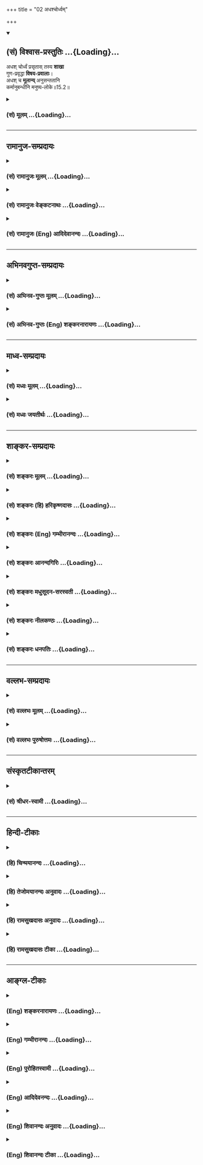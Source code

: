 +++
title = "02 अधश्चोर्ध्वम्"

+++
<div class="js_include" newlevelforh1="2" title="(सं) विश्वास-प्रस्तुतिः" unfilled url="/mahAbhAratam/vyAsaH/shlokashaH/06-bhIShma-parva/03-bhagavad-gItA-parva/saMskRtam/vishvAsa-prastutiH/15_puruShottama-yogaH/02_adhashchordhvam.md">
<details open><summary><h2>(सं) विश्वास-प्रस्तुतिः ...{Loading}...</h2></summary>

अधश् चोर्ध्वं प्रसृतास् तस्य **शाखा**  
गुण-प्रवृद्धा **विषय-प्रवालाः**।  
अधश् च **मूलान्य्** अनुसन्ततानि  
कर्मानुबन्धीनि मनुष्य-लोके॥15.2॥

</details>
</div>
<div class="js_include collapsed" newlevelforh1="3" title="(सं) मूलम्" unfilled url="/mahAbhAratam/vyAsaH/shlokashaH/06-bhIShma-parva/03-bhagavad-gItA-parva/saMskRtam/mUlam/15_puruShottama-yogaH/02_adhashchordhvam.md">
<details><summary><h3>(सं) मूलम् ...{Loading}...</h3></summary>

अधश्चोर्ध्वं प्रसृतास्तस्य शाखा  
गुणप्रवृद्धा विषयप्रवालाः।  
अधश्च मूलान्यनुसन्ततानि  
कर्मानुबन्धीनि मनुष्यलोके।।15.2।।
</details>
</div>


_________________
## रामानुज-सम्प्रदायः
<div class="js_include collapsed" newlevelforh1="3" title="(सं) रामानुजः मूलम्" unfilled url="/mahAbhAratam/vyAsaH/shlokashaH/06-bhIShma-parva/03-bhagavad-gItA-parva/saMskRtam/rAmAnujaH/mUlam/15_puruShottama-yogaH/02_adhashchordhvam.md">
<details><summary><h3>(सं) रामानुजः मूलम् ...{Loading}...</h3></summary>

।।15.2।।**अधश्च मूलान्यनुसंततानि कर्मानुबन्धीनि मनुष्यलोके।**
ब्रह्मलोकमूलस्य अस्य वृक्षस्य मनुष्याग्रस्य अधः मनुष्यलोके मूलानि
अनुसंततानि तानि च कर्मानुबन्धीनि। कर्माणि एव अनुबन्धीनि मूलानि अधो
मनुष्यलोके च भवति इत्यर्थः। मनुष्यत्वावस्थायां कृतैः हि कर्मभिः अधो
मनुष्यपश्वादयः ऊर्ध्वं च देवादयो भवन्ति।

</details>
</div>
<div class="js_include collapsed" newlevelforh1="3" title="(सं) रामानुजः वेङ्कटनाथः" unfilled url="/mahAbhAratam/vyAsaH/shlokashaH/06-bhIShma-parva/03-bhagavad-gItA-parva/saMskRtam/rAmAnujaH/venkaTanAthaH/15_puruShottama-yogaH/02_adhashchordhvam.md">
<details><summary><h3>(सं) रामानुजः वेङ्कटनाथः ...{Loading}...</h3></summary>

\[15.2\] इति श्लोके तु प्रकृत्यादिविशेषान्तं कृत्स्नं वृक्षत्वेन कल्प्यत
इति। एवं सर्वास्वपि योजनासु संसारहेयताप्रतिपादने तात्पर्यं वक्तव्यम्।
ततो वरं संसारस्यैव साक्षाद्वृक्षत्वेन कल्पनम्। अधश्चोर्ध्वं च \[  
  
ऊर्ध्वमूलत्वमधश्शाखत्वं च व्यष्टिसृष्टिप्रक्रियया
घटयतिसप्तलोकेत्यादिना। पृथिवीत्यधस्तनलोकानामुपलक्षणम्।
अव्ययत्वच्छेद्यत्ववचनं व्याहतमित्यत्राह --
असङ्गहेतुभूतादासम्यग्ज्ञानोदयादिति। तत्त्वज्ञानात्प्रागपि
विनाशदर्शनविरोधपरिहाराय प्रवाहरूपत्वोक्तिः।
अक्षरसङ्ख्यारूपच्छन्दोव्यवच्छेदायाहछन्दांसि श्रुतय इति।
पर्णवत्संसारवृक्षस्य यथावस्थिताकारं सञ्छाद्य रक्षन्तीति ज्ञापनायात्र
छन्दश्शब्दः। संसारवृक्षपर्णत्वेन रूपणाच्छन्दश्शब्दोऽत्रवेदवादरताः
\[2।42\] इत्यादिष्विव त्रिवर्गपरांशविषय इत्यभिप्रायेणाहवायव्यमिति।
असम्बन्धिनां छन्दसां कथं पर्णत्वं इत्यत्राहश्रुतिप्रतिपादितैरिति। तथापि
वृक्षावयवेषु बहुषु पर्णत्वेन रूपणे को विशेषः इत्यत्रोक्तंवर्धत इति।
तद्विवृणोतिपर्णैर्हीति। तम् इति सप्रकारपरामर्शविवक्षया आहएवम्भूतमिति। ननु
यः संसाराश्वत्थं वेद; स वेदविदित्यसङ्गतं नहि संसारोऽश्वत्थो वा वेदाः;
येन तद्वेदिनो वेदवित्त्वमुच्यते अतोऽत्रआद्यं तु (यत्) त्र्यक्षरं ब्रह्म
त्रयी यत्र (यस्मिन्) प्रतिष्ठिता। स गुह्योऽन्यस्त्रिवृद्वेदो यस्तं वेद स
वेदवित् \[मनुः11।265\] इत्यादिष्विव प्रणवविषयत्वं कार्तयुगैकवेदपरत्वं वा
युक्तम्। प्रणवस्यार्धमात्रायाः कारणपरमपुरुषदेवताकत्वश्रुतेः
ऊर्ध्वमूलत्वं सुसङ्गतम्। कार्तयुगवेदस्यापि
वेदान्तरूपत्वात्सर्वमूलत्वाच्च तथा निर्देशो घटते। एवं छन्दःपर्णत्वादिकं
चोभयोः सुगमम्। शङ्कुना पर्णानामिव प्रणवेन सर्वासां  
  
वाचां सन्तृण्णत्वश्रुतेःमहतो वेदवृक्षस्य मूलभूतो महानयम्। स्कन्धभूता
ऋगाद्यास्ते शाखाभूतास्तथापरे इति धर्मविशेषप्रतिपादकभागस्य
मूलत्वोक्तेश्च। अतस्तथाभूतवेदविशेषवेदिन इह वेदवित्त्वेन स्तुतिः न
त्ववेदभूतयत्किञ्चिद्वेदिन इति तत्राहवेदो हीति। अत्र
वेदशब्दोऽपवर्गार्थवेदभागपरः ततः किमित्यत्राह -- छेद्यवृक्षेति।  
  
अयमभिप्रायः -- असङ्गशस्त्रच्छेद्यत्वानुपपत्तेरेव
प्रणवादिपरत्वमप्ययुक्तमेवततः परं तत्परिमार्गितव्यम् \[15।4\] इत्येतदपि
तत्रासङ्गतं;शब्दब्रह्मणि निष्णातः परं ब्रह्माधिगच्छति
\[मै.उ.6।22वि.पु.6।5।64\] इतिवत्स्यादिति चेत्; न विरुद्धत्वात्। तत्र हि
तन्निष्णातस्य परब्रह्माधिगम उच्यते अत्र तु तच्छित्त्वा ततः परं
परिमार्गितव्यमिति अतोऽस्यान्यार्थासम्भवात्संसारविषयत्वे सिद्धे तद्विदो
वेदवित्त्वेन स्तुतिः; तज्ज्ञानस्य वेदान्तप्रतिपाद्यार्थज्ञानोपयोगितयैव
-- इति। ऊर्ध्वमूलम् इत्यादिकं नैमित्तिकसृष्टिप्रक्रिययोक्तम्। ,।।15.2।। अथ
नित्यसृष्टिप्रक्रिययाऽप्युच्यतेअधश्च इति। अपराश्चेति
पूर्वोक्तपुनरुक्तिपरिहारार्थम्। पुनरपीतिनित्यसृष्टिद्योतनम्।
कर्मलोकमधिकृत्य ऊर्ध्वं प्रवृत्तेर्विवक्षितत्वाद्गन्धर्वादिपरत्वम् अत एव
पूर्वोक्तेन चतुर्मुखलोकावधिकाधश्शाखत्वेन अविरोध इत्यभिप्रायेणाह --
गन्धर्वयक्षदेवादिरूपेणेति। प्रागुक्तप्रक्रियया।
गुणानामुत्तरोत्तरजन्महेतुत्वेन देवमनुष्यादिशाखानां गुणप्रवृद्धत्वम्।
गुणा इह साधारणाः सलिलस्थानीयाः प्रकाण्डस्थानीया वा। अत्र विषयशब्दस्य
सर्वसाधारणज्ञानादिविषयपरत्वव्युदासायाह -- शब्दादीति। प्रवालशब्दस्यात्र
विद्रुमार्थत्वासम्भवज्ञापनाय पल्लवशब्दः। शाखासु हि भोग्यत्वेन पल्लवाः
समुद्भवन्ति। तद्वदेव देवादिषु शाखास्थानीयेषु भोग्यतया
शब्दादेरुद्भवात्पल्लवस्थानीयत्वम्। ननु ऊर्ध्वमूलस्याधश्शाखत्वं
मूलानुगुण्येनोपपद्यतां नाम; पुनरधश्चोर्ध्वं च प्रसृतेः किं मूलं इति
शङ्काभिप्रायेणाह -- कथमित्यत्राहेति। अधश्च मूलानि इत्यवान्तरमूलोक्तिः।
प्रासादशिखरप्ररूढप्रलम्बिताया लतायाः
क्षितिसंसर्गजमूलप्रान्तरप्रसूतोर्ध्वशाखान्तरवदित्यभिप्रायेणाह --
ब्रह्मलोकमूलस्येति। मनुष्यलोकग्रहणं तत्र कर्माधिकारभूयस्त्वज्ञापनार्थम्।
समानाधिकरणसमासौचित्यात् कर्मणामेव च सर्वत्र मूलत्वोपपत्तेस्तदनुबन्धिनां
गुणानामन्येषां वा मूलत्वनिर्देशायोगमभिप्रेत्याहकर्माण्येवानुबन्धीनीति।
पुरुषमनुबध्नन्तीत्यनुबन्धीनि यद्वा सुदृढाविच्छिन्नानीत्यर्थः।
आत्मानुबन्धिनां कर्मणां मनुष्यलोकस्थमूलत्वोक्तेः किं नियमाकम् इत्यत्र
मूलत्वप्रकारमुपपादयति -- मनुष्यत्वावस्थायां कृतैरिति। यथा
न्यग्रोधादेरूर्ध्वशाखस्य शाखाग्रे बीजरूपं जटारूपं वा मूलं जायते; तथा
अधश्शाखस्यापि स्यादिति भावः।  
  

</details>
</div>
<div class="js_include collapsed" newlevelforh1="3" title="(सं) रामानुजः (Eng) आदिदेवानन्दः" unfilled url="/mahAbhAratam/vyAsaH/shlokashaH/06-bhIShma-parva/03-bhagavad-gItA-parva/saMskRtam/rAmAnujaH/english/AdidevAnandaH/15_puruShottama-yogaH/02_adhashchordhvam.md">
<details><summary><h3>(सं) रामानुजः (Eng) आदिदेवानन्दः ...{Loading}...</h3></summary>

15.2 The 'secondary roots' of this tree having the main roots in the world of Brahman and its crest in men ramify below in the world of men.
They bind them according to their Karma. The meaning is that the effects of acts causing bondag become roots in the world of men. For, the effect of actions done in the human state brings about the further condition of men, beasts etc., down below, and of divinities etc., up above.

</details>
</div>


_________________
## अभिनवगुप्त-सम्प्रदायः
<div class="js_include collapsed" newlevelforh1="3" title="(सं) अभिनव-गुप्तः मूलम्" unfilled url="/mahAbhAratam/vyAsaH/shlokashaH/06-bhIShma-parva/03-bhagavad-gItA-parva/saMskRtam/abhinava-guptaH/mUlam/15_puruShottama-yogaH/02_adhashchordhvam.md">
<details><summary><h3>(सं) अभिनव-गुप्तः मूलम् ...{Loading}...</h3></summary>

।।15.1 -- 15.2।। ऊर्ध्वमूलमिति। अधश्चेति। अनेन शास्त्रान्तरेषु यदुच्यते
अश्वत्थः सर्वं; स एवोपासनीयः इत्यादि; तस्य भगवद्ब्रह्मोपासा
तात्पर्यमित्युच्यते। मूलं प्रशान्तरूपम् +++(K प्रशान्तं रूपम्)+++। तत्
ऊर्ध्वं; सर्वतो हि निवृत्तस्य तदाप्तिः। छन्दांसि पर्णानि इति -- यथा
वृक्षस्य मानत्वफलवत्त्वसरसतादयः +++(S; फलत्व -- )+++ पर्णैः सूच्यन्ते; एवं
ब्रह्मतत्त्वस्य वेदोपलक्षितशास्त्रद्वारिका प्रतीतिरित्याख्यायते। गुणैः;
सत्त्वादिभिः प्रवृद्धाः; देवादिस्थावरान्ततया। तस्य च शुभाशुभात्मकानि
कर्माणि अधस्तनमूलानि +++(;N -- मूलानि यस्य)+++।

</details>
</div>
<div class="js_include collapsed" newlevelforh1="3" title="(सं) अभिनव-गुप्तः (Eng) शङ्करनारायणः" unfilled url="/mahAbhAratam/vyAsaH/shlokashaH/06-bhIShma-parva/03-bhagavad-gItA-parva/saMskRtam/abhinava-guptaH/english/shankaranArAyaNaH/15_puruShottama-yogaH/02_adhashchordhvam.md">
<details><summary><h3>(सं) अभिनव-गुप्तः (Eng) शङ्करनारायणः ...{Loading}...</h3></summary>

15.1-2 Urdhva-mulam etc. Adhas ca etc. In other scriptural texts it is
delcared 'All is the holy Fig-tree; that alone is to be meditated upon'.
The present verse tells us this : What is intended by that declaration
is only the religious meditation of the Brahman, the Bhagavat. Root :
the one with a highly tranil nature. That is high (above) : Becasue it
can be attained by him alone who has withdrawn himself from every other
\[lower\] thing. The \[Vedic\] hymns are the leaves \[of it\] etc. :
Just as the girth, height, the fruits and the taste etc. of a tree are
indicated by its leaves, in the same fashion the idea of the
Brahman-being is through the scriptures that are included in the 'Vedic
hymns'. This is what is narrated here. With Strands : i.e., with the
Sattva etc. Well developed : i.e., starting from gods down to the
stationary ones. Of this tree, the roots, that are below, are the good
and bad actions.

</details>
</div>


_________________
## माध्व-सम्प्रदायः
<div class="js_include collapsed" newlevelforh1="3" title="(सं) मध्वः मूलम्" unfilled url="/mahAbhAratam/vyAsaH/shlokashaH/06-bhIShma-parva/03-bhagavad-gItA-parva/saMskRtam/madhvaH/mUlam/15_puruShottama-yogaH/02_adhashchordhvam.md">
<details><summary><h3>(सं) मध्वः मूलम् ...{Loading}...</h3></summary>

।।15.2।। अव्यक्तेऽपि सूक्ष्मरूपेण सन्ति शरीरादौ च भूतानीत्यधश्चोर्ध्वं च
प्रसृताः गुणैः सत्त्वादिभिः प्रतीतिमात्रसुखत्वात्प्रवाला विषयाः। मूलानि
भगवद्रूपादीनि। भगवानपि कर्मानुबन्धेन हि फलं ददाति। तथा च
भाल्लवेयशाखायाम् -- ब्रह्म वाऽस्य पृथङ्मूलं प्रकृतिः समूलं सत्त्वा
दयोऽर्वाचीनमूलम्। भूतानि शाखा छन्दांसि पर्णानि देवा नृतिर्यञ्चश्च शाखाः।
पत्रेभ्यो हि फलं जायते। मात्राः शिफाः। मुक्तिः फलं अमुक्तिः फलम्। मोक्षो
रसोऽमोक्षो रसः। अव्यक्ते च शाखाः व्यक्ते च शाखाः। अव्यक्ते च मूलं
व्यक्ते च मूलम्। एषोऽश्वत्थो गुणालोलपत्रो न स्थीयते न स्थीयते। न ह्येष
कदाचनान्यथा जायते नान्यथा जायते इति।

</details>
</div>
<div class="js_include collapsed" newlevelforh1="3" title="(सं) मध्वः जयतीर्थः" unfilled url="/mahAbhAratam/vyAsaH/shlokashaH/06-bhIShma-parva/03-bhagavad-gItA-parva/saMskRtam/madhvaH/jayatIrthaH/15_puruShottama-yogaH/02_adhashchordhvam.md">
<details><summary><h3>(सं) मध्वः जयतीर्थः ...{Loading}...</h3></summary>

।।15.2।। अधश्चेत्येतद्धटयति -- **अव्यक्तेऽपी**ति। अनेन तस्य शाखा
भूतान्यधश्च स्वापेक्षयाऽप्रकृष्टे शरीरादौ कार्ये चोर्ध्वं च उत्तमे
कारणेऽव्यक्ते च प्रसृताः। सूक्ष्मरूपेण सन्तीति व्याख्यातं भवति। प्रसृताः
इत्यनेनोच्यन्त इति शेषः। अधः पातालादावूर्ध्वं
स्वर्गादावित्यादिव्याख्याने प्रकृतप्रक्रिये प्रसज्येते;
गुणशब्दस्यानेकार्थत्वात्। गुणप्रवृद्धाः इत्यत्र विवक्षितमर्थमाह --
**गुणैरि**ति। अर्वाचीनमूलैर्हि शाखाः प्रवृद्धा भवन्ति।
सत्त्वादयश्चार्वाचीनमूलानीति वक्ष्यन्ते। विषयाणां प्रवालत्वं घटयति --
**प्रतीतिमात्रे**ति। प्रतीतिसमयमात्रसुखहेतुत्वादित्यर्थः।
विमर्दनासहत्वसाम्यादिति भावः। विषयाः प्रवाला इति सम्बन्धः। अधश्च मूलानि
इत्यत्र रागद्वेषादिवासनामूलानीति व्याख्यानमसत्; प्रक्रमविरोधादिति
भावेनाह -- **मूलानी**ति। आदिपदेन जडाजडप्रकृत्योः सत्त्वादीनां च ग्रहणम्;
तेषामपिऊर्ध्वमूलं इत्यत्र विवक्षितत्वात्। ननु भगवतः कथं कर्मानुबन्धित्वं
इत्यत आह -- **भगवानपी**ति। अत्र कर्मानुबन्धित्वं नाम कर्मानुसारित्वम्।
तच्च कर्मसम्बन्धेन फलदातृत्वाद्भगवतोऽपि युक्तमित्यर्थः। यद्वा
कर्मैवानुबन्धश्चरमभाविकारणं कर्मानुबन्धः; तद्वत्त्वं कर्मानुबन्धित्वम्।
तदपि कर्मानुबन्धेन फलदातृत्वाद्भगवतो युज्यत इति। श्लोकद्वयार्थे
श्रुतिसम्मतिं चाह -- **तथा चे**ति। अस्य जगद्वृक्षस्य
पृथग्वृक्षानन्तर्गतम्। सहभूतं मूलं समूलं अर्वाचीनमूलं
भूम्यन्तर्गतपादाख्यं छन्दांसीत्यस्योपपादनम् -- **पत्रेभ्यो ही**ति।
देवादिशरीराणि चोपशाखाः। मात्राः भूतसूक्ष्माणि। शिफाः जटाः।
मुक्त्यमुक्तिशब्दाभ्यां मोक्षतदितरपुरुषार्थसाधने ज्ञानकर्मणी उच्येते।
फलमवान्तरम्। मोक्षामोक्षशब्दाभ्यां तु पुरुषार्थावेव। रसः श्रेष्ठं फलम्।
गुणा विषयाः। अलोलपत्राणि प्रवालपर्णानि यस्यासौ तथोक्तः। न स्थीयत
इत्यनेनाश्वत्थशब्दार्थकथनम्। तत्किं क्षणिकः न स्थीयते प्रवाहव्ययो
नास्तीत्यर्थः। तस्योपपादनम् -- **न ही**ति। द्विरुक्तिस्तात्पर्यार्था।

</details>
</div>


_________________
## शाङ्कर-सम्प्रदायः
<div class="js_include collapsed" newlevelforh1="3" title="(सं) शङ्करः मूलम्" unfilled url="/mahAbhAratam/vyAsaH/shlokashaH/06-bhIShma-parva/03-bhagavad-gItA-parva/saMskRtam/shankaraH/mUlam/15_puruShottama-yogaH/02_adhashchordhvam.md">
<details><summary><h3>(सं) शङ्करः मूलम् ...{Loading}...</h3></summary>

।।15.2।। --,**अधः** मनुष्यादिभ्यो यावत् स्थावरम् **ऊर्ध्वं च** यावत्
ब्रह्मणः विश्वसृजो धाम इत्येतदन्तं यथाकर्म यथाश्रुतं ज्ञानकर्मफलानि;
**तस्य** वृक्षस्य शाखा इव **शाखाः प्रसृताः** प्रगताः; **गुणप्रवृद्धाः**
गुणैः सत्त्वरजस्तमोभिः प्रवृद्धाः स्थूलीकृताः उपादानभूतैः;
**विषयप्रवालाः** विषयाः शब्दादयः प्रवालाः इव देहादिकर्मफलेभ्यः शाखाभ्यः
अङ्कुरीभवन्तीव; तेन विषयप्रवालाः शाखाः। संसारवृक्षस्य परममूलं
उपादानकारणं पूर्वम् उक्तम्। अथ इदानीं कर्मफलजनितरागद्वेषादिवासनाः
मूलानीव धर्माधर्मप्रवृत्तिकारणानि अवान्तरभावीनि तानि **अधश्च**
देवाद्यपेक्षया **मूलानि अनुसंततानि** अनुप्रविष्टानि **कर्मानुबन्धीनि**
कर्म धर्माधर्मलक्षणम् अनुबन्धः पश्चाद्भावि; येषाम् उद्भूतिम् अनु
उद्भवति; तानि कर्मानुबन्धीनि **मनुष्यलोके** विशेषतः। अत्र हि मनुष्याणां
कर्माधिकारः प्रसिद्धः।। यस्तु अयं वर्णितः संसारवृक्षः --,

</details>
</div>
<div class="js_include collapsed" newlevelforh1="3" title="(सं) शङ्करः (हि) हरिकृष्णदासः" unfilled url="/mahAbhAratam/vyAsaH/shlokashaH/06-bhIShma-parva/03-bhagavad-gItA-parva/saMskRtam/shankaraH/hindI/harikRShNadAsaH/15_puruShottama-yogaH/02_adhashchordhvam.md">
<details><summary><h3>(सं) शङ्करः (हि) हरिकृष्णदासः ...{Loading}...</h3></summary>

।।15.2।। अपने उपादानकारणरूप सत्त्व; रज और तमइन तीनों गुणोंसे बढ़ी हुई --
स्थूलभावको प्राप्त हुई और विषयरूपी कोंपलोंवाली; उस वृक्षकी बहुतसी
शाखाएँ; जो कि अपनेअपने कर्म और ज्ञानके अनुरूप -- कर्म और ज्ञानकी
फलस्वरूपा योनियाँ हैं; नीचेकी ओर मनुष्योंसे लेकर स्थावरपर्यन्त और ऊपरकी
ओर धर्म यानी विश्वकर्ता ब्रह्मापर्यन्त; वृक्षकी शाखाओंके समान फैली हुई
हैं। कर्मफलरूप देहादि शाखाओंसे शब्दादि विषय; कोंपलोंके समान अङ्कुरितसे
होते हैं; इसलिये वे शरीरादिरूप शाखाएँ विषयरूपी कोंपलोंवाली हैं।
संसारवृक्षका परम मूल -- उपादानकारण पहले बतलाया जा चुका है। अब कर्मफलजनित
रागद्वेष आदिकी वासनाएँ जो मूलके समान धर्माधर्मविषयक प्रवृत्तिका कारण और
अवान्तरसे ( आगेपीछे ) होनेवाली हैं ( उनको कहते हैं )। वे मनुष्यलोकमें
कर्मानुबन्धिनी वासनारूप मूलें देवादिकी अपेक्षा नीचे भी; अविच्छिन्नरूपसे
फैली हुई हैं। पुण्यपापरूप कर्म जिनका अनुबन्ध यानी पीछेपीछे होनेवाला है;
अर्थात् जिनकी उत्पत्तिका अनुवर्तन करनेवाला है; वे कर्मानुबन्धी कहलाती
हैं। यहाँ मनुष्योंका ही विशेषरूपसे कर्ममें अधिकार प्रसिद्ध है ( इसलिये
वे मूलें मनुष्यलोकमें कर्मानुबन्धिनी बतलायी गयी हैं )।

</details>
</div>
<div class="js_include collapsed" newlevelforh1="3" title="(सं) शङ्करः (Eng) गम्भीरानन्दः" unfilled url="/mahAbhAratam/vyAsaH/shlokashaH/06-bhIShma-parva/03-bhagavad-gItA-parva/saMskRtam/shankaraH/english/gambhIrAnandaH/15_puruShottama-yogaH/02_adhashchordhvam.md">
<details><summary><h3>(सं) शङ्करः (Eng) गम्भीरानन्दः ...{Loading}...</h3></summary>

15.2 Sakhah, the branches, as it were; tasya, of that Tree; prasrtah,
extending; adhah, downwards, from the human beings to the immobile
(trees etc.); ca, and; urdhvam, upwards, upto Brahma-beginning from the
Creator of the Cusmos to Dharma (Death) \[According to A.G. 'human
beings' stands for the world of human beings, and 'Brahma ' for the
'world of Brahma' (Satva-loka). So Dharma may mean the 'world of Death'
(pitr-loka).-Tr.\], which, 'in accordance with their work and in
conformity with their knowledge' (Ka. 2.2.7), are the results of
knowledge and actions; are guna-pravrddhah, strengthened, made stout, by
the alities sattva, rajas and tamas, which are their materials; and
visaya-pravalah, have the sense-objects as their shoots. The
sense-objects (sound etc.) sprout, as it were, like new leaves from the
branches (bodies etc.) which are the results of actions. Thery the
branches are said to have sense-objects as their shoots. The supreme
Root, the material cause of the Tree of the World, has been stated
earlier. And now, the latent impressions of attraction, repulsion, etc.
born of the results of action are the subsidiary roots, as it were,
which grow later on and become the cause of involvement in righteousness
and and unrighteousness. And those mulani, roots; karma-anubandhini,
which are followed by actions; anu-santatani, spread, enter; adhah,
downwards, as compared with the world of gods; manusya-loke, into the
world of human beings particularly-for it is well known that (only) here
men have competence for rites and duties. They (these roots) are said to
be karma-anubandhini since actions (karma) that are characterized as
righteous and unrighteous follow as their product (anubandha), (i.e.)
succeed the rise of those (attraction, repulsion, etc.).

</details>
</div>
<div class="js_include collapsed" newlevelforh1="3" title="(सं) शङ्करः आनन्दगिरिः" unfilled url="/mahAbhAratam/vyAsaH/shlokashaH/06-bhIShma-parva/03-bhagavad-gItA-parva/saMskRtam/shankaraH/AnandagiriH/15_puruShottama-yogaH/02_adhashchordhvam.md">
<details><summary><h3>(सं) शङ्करः आनन्दगिरिः ...{Loading}...</h3></summary>

।।15.2।। अवयवसंबन्धिन्यपरा प्रागुक्तादतिरिक्ता कल्पनेति यावत्।
आमनुष्यलोकादाविरिञ्चेरित्यधःशब्दार्थमाह -- **मनुष्यादिभ्य इति।**
तस्मादेवारभ्य आसत्यलोकादित्यूर्ध्वशब्दार्थमाह -- **यावदिति।**
शाखाशब्दार्थं दर्शयति -- **ज्ञानेति।** तेषां हेत्वनुगुणत्वेन बहुविधत्वं
सूचयति -- **यथेति।** प्रत्यक्षाणां शब्दादिविषयाणां प्रवालत्वं शाखासु
पल्लवत्वम्। अङ्कुरत्वं स्फोरयति -- **देहादीति।** ऊर्ध्वमूलमित्यत्र
संसारवृक्षस्य मूलमुक्तं किमिदानीमधश्च मूलानीत्युच्यते तत्राह --
**संसारेति।** अनुप्रविष्टत्वं सर्वेषु लिङ्गेष्वनुगततया
संततत्वमविच्छिन्नत्वम्। रागादीनां कर्मफलजन्यत्वं प्रकटयति --
**कर्मेति।** कर्मणां रागादीनां मिथो हेतुहेतुमत्त्वम्। तेषां
तथात्वेनानवच्छिन्नतया,प्रवृत्तिर्विशेषतो मनुष्यलोके भवतीत्यत्र हेतुमाह
-- **अत्र हीति।** कर्मव्युत्पत्त्या प्राणिनिकायो लोकः। मनुष्यश्चासौ
लोकश्चेत्यधिकृतो ब्राह्मण्यादिविशिष्टो देहो मनुष्यलोकः।

</details>
</div>
<div class="js_include collapsed" newlevelforh1="3" title="(सं) शङ्करः मधुसूदन-सरस्वती" unfilled url="/mahAbhAratam/vyAsaH/shlokashaH/06-bhIShma-parva/03-bhagavad-gItA-parva/saMskRtam/shankaraH/madhusUdana-sarasvatI/15_puruShottama-yogaH/02_adhashchordhvam.md">
<details><summary><h3>(सं) शङ्करः मधुसूदन-सरस्वती ...{Loading}...</h3></summary>

।।15.2।। तस्यैव संसारवृक्षस्यावयवसंबन्धिन्यपरा कल्पनोच्यते -- अधश्चेति।
पूर्वं हिरण्यगर्भादयः कार्योपाधयो जीवाः शाखास्थानीयत्वेनोक्ताः; इदानीं
तु तद्गतो विशेष उच्यते। तेषु ये कपूयचरणा दुष्कृतिनस्तेऽधः पश्वादियोनिषु
प्रसृता विस्तारं गताः। येतु रमणीयचरणाः सुकृतिनस्ते ऊर्ध्वं देवादियोनिषु
प्रसृताः। अतोऽधश्च मनुष्यत्वादारभ्याविरिंचिपर्यन्तं ऊर्ध्वं च
तस्मादेवारभ्य सत्यलोकपर्यन्तं प्रसृतास्तस्य,संसारवृक्षस्य शाखाः।
कीदृश्यस्ताः। गुणैः
सत्त्वरजस्तमोभिर्देहेन्द्रियविषयाकारपरिणतैर्जलसेचनैरिव प्रवृद्धाः
स्थूलीभूताः। किंच विषयाः शब्दादयः प्रवालाः पल्लवा इव यासां
संसारवृक्षशाखानां तास्तथा शाखाग्रस्थानीयाभिरिन्द्रियवृत्तिभिः
संबन्धाद्रागाधिष्ठानत्वाच्च। किंचाधश्च शब्दादूर्ध्वं च मूलान्यवान्तराणि
तत्तद्भोगजनितरागद्वेषादिवासनालक्षणानि मूलानीव धर्माधर्मप्रवृत्तिकारणानि
तस्य संसारवृक्षस्यानुसंततान्यनुस्यूतानि। मुख्यं मूलं ब्रह्मैवेति न दोषः।
कीदृशान्यवान्तरमूलानि। कर्म धर्माधर्मलक्षणमनुबद्धुं पश्चाज्जनयितुं शीलं
येषां तानि कर्मानुबन्धीनि। कुत्र मनुष्यलोके मनुष्यश्चासौ
लोकश्चेत्यधिकृतो ब्राह्मण्यादिविशिष्टो देहो मनुष्यलोकस्तस्मिन् बाहुल्येन
कर्मानुबन्धीनि। मनुष्याणां हि कर्माधिकारः प्रसिद्धः।

</details>
</div>
<div class="js_include collapsed" newlevelforh1="3" title="(सं) शङ्करः नीलकण्ठः" unfilled url="/mahAbhAratam/vyAsaH/shlokashaH/06-bhIShma-parva/03-bhagavad-gItA-parva/saMskRtam/shankaraH/nIlakaNThaH/15_puruShottama-yogaH/02_adhashchordhvam.md">
<details><summary><h3>(सं) शङ्करः नीलकण्ठः ...{Loading}...</h3></summary>

।।15.2।। अधश्च मानुषेभ्यस्तिर्यक्स्थावरादयोऽवीच्यन्ताः। ऊर्ध्वं च
मानुषेभ्य एवोपरि च गन्धर्वयक्षादिहिरण्यगर्भपर्यन्तं प्रसृताः प्रसरं
प्राप्तास्तस्य शाखाः गुणैः सत्वादिभिः प्रकर्षेण वृद्धाः गुणप्रवृद्धाः।
विषया एव रञ्जकतया कोमलपल्लवरूपाणि प्रवालानि यासां ताः।
संसारवृक्षस्योपरिमूलं ब्रह्म उक्तम्। अधश्च इह मनुष्यलोके च तस्य मूलानि
वासनारूपाणि अवान्तरमूलानि अनुसन्ततानि प्रवाहनित्यानि। यतः कर्मानुबन्धीनि
कर्मैव धर्माधर्माख्यं अनुबन्धः पश्चाद्भावि येषां तानि कर्मानुबन्धीनि
वासनाभ्यः कर्माणि कर्मभ्यो वासना इत्यनवरतसंतानोऽयं वृक्ष इत्यर्थः।

</details>
</div>
<div class="js_include collapsed" newlevelforh1="3" title="(सं) शङ्करः धनपतिः" unfilled url="/mahAbhAratam/vyAsaH/shlokashaH/06-bhIShma-parva/03-bhagavad-gItA-parva/saMskRtam/shankaraH/dhanapatiH/15_puruShottama-yogaH/02_adhashchordhvam.md">
<details><summary><h3>(सं) शङ्करः धनपतिः ...{Loading}...</h3></summary>

।।15.2।। तस्यैव वृक्षस्यावयवसंबन्धिनीं प्रागुक्तादन्यां कल्पनामाह --
अघश्चेति। मनुष्यलोकमारभ्याऽवीचिपर्यन्तमधः तत,एवारभ्य
सत्यलोकपर्यन्तमूर्ध्वं यस्य संसारवृक्षस्य शाखाः कर्मोपास्तिफलानि
नानाविधानि। यथाकर्म यथाश्रुतमित्युक्तत्वात् प्रसृताः प्रकर्षेण
व्याप्ताः। गुणैरुपादानभूतैः सत्त्वादिभिः प्रवृद्धाः प्रकर्षेण
स्थूलीकृताः पूर्वमूर्ध्वमुक्तमथेदानीं कर्मफलजनितरागद्वेषादिवासनामूलानीव
मूलानि धर्माधर्मप्रवृत्तिकारणान्येवान्तर्भावीनि तानि देवाद्यपेक्षया अधः
मूलानि प्रसृतानि संततानि अनुप्रविष्टानि सर्वेष्यनुगततयाऽनवच्छिन्नानि।
तानि कर्मानुबन्धीनि। क्वेत्यपेक्षायामाह। मनुष्यलोके लोक्यत इति लोकः
प्राणिनिकायः मनुष्यश्चासौ लोकश्चेत्यधिकृतो ब्राह्मण्यादिविशिष्टो देहो
मनुष्यलोकः तस्मिन्मनुष्यस्य लोके भूलोक इति वा। विशेषतो मनुष्याणां
कर्माधिकारस्य प्रसिद्धत्वात्।

</details>
</div>


_________________
## वल्लभ-सम्प्रदायः
<div class="js_include collapsed" newlevelforh1="3" title="(सं) वल्लभः मूलम्" unfilled url="/mahAbhAratam/vyAsaH/shlokashaH/06-bhIShma-parva/03-bhagavad-gItA-parva/saMskRtam/vallabhaH/mUlam/15_puruShottama-yogaH/02_adhashchordhvam.md">
<details><summary><h3>(सं) वल्लभः मूलम् ...{Loading}...</h3></summary>

।।15.2।। किञ्च अधश्चेति। तस्य शाखास्थानीयतया सुकृतिनो
दुष्कृतिनश्चोच्यन्ते। ताश्च सत्त्वादिभिर्गुणैः प्रवृद्धा विषयप्रवालाः
शब्दादिविषयपल्लवाः। कथं इत्यत्राह -- अधश्च मूलानीति।
ब्रह्मपदमूलकस्याधोऽस्मिन् लोके जटामूलान्यत्र वासनाख्यान्यनुसन्ततानि
कर्मानुबन्धीनि। मानुष्यावस्थायां भारताजिरे हि स्वकृतैः कर्मभिरधो
मनुष्यपश्वादय ऊर्ध्वं देवादयो भवन्तीत्यर्थः।

</details>
</div>
<div class="js_include collapsed" newlevelforh1="3" title="(सं) वल्लभः पुरुषोत्तमः" unfilled url="/mahAbhAratam/vyAsaH/shlokashaH/06-bhIShma-parva/03-bhagavad-gItA-parva/saMskRtam/vallabhaH/puruShottamaH/15_puruShottama-yogaH/02_adhashchordhvam.md">
<details><summary><h3>(सं) वल्लभः पुरुषोत्तमः ...{Loading}...</h3></summary>

  
  
।।15.2।। एवं क्रीडात्मकं वृक्षं निरूप्य तत एव संसारात्मकवृक्षोत्पत्तिमाह
-- अधश्चोर्ध्वमिति। तस्य अलौकिकवृक्षस्य अधः विविधजीवादिषु; ऊर्ध्वं
लीलावतारादिषु; शाखाः प्रसृताः अनेकरूपेण विस्तारं गताः। चकारेणाऽधः
प्रसृतानामपि दर्शनानन्दप्रकारेण लीलौपयिकता ज्ञापिता। किञ्च गुणैः
सात्त्विकादिभिः सेचनेनैव प्रकर्षेण वृद्धाः वृद्धिं गताः। किञ्च
विषयरूपादयः प्रवालाः पल्लवस्थानीया जाताः। किञ्च तासां शाखानां
लौकिकानुबन्धार्थं अधः जीवादिषु मूलान्यनुसन्ततानि प्ररूढानि। प्रयोजनमाह
-- मनुष्यलोके कर्म अनुबन्धः पश्चाद्भवनं येषां तदर्थं तादृशानि;
मनुष्यलोकोत्पन्नानां कर्मप्रवृत्त्या सृष्ट्याद्यर्थम्।  
  

</details>
</div>


_________________
## संस्कृतटीकान्तरम्
<div class="js_include collapsed" newlevelforh1="3" title="(सं) श्रीधर-स्वामी" unfilled url="/mahAbhAratam/vyAsaH/shlokashaH/06-bhIShma-parva/03-bhagavad-gItA-parva/saMskRtam/shrIdhara-svAmI/15_puruShottama-yogaH/02_adhashchordhvam.md">
<details><summary><h3>(सं) श्रीधर-स्वामी ...{Loading}...</h3></summary>

।।15.2।। किंच **-- अधश्चेति।** हिरण्यगर्भादयः कार्योपाधयो जीवाः
शाखास्थानीयत्वेनोक्ताः; तेषु च ये दुष्कृतिनस्तेऽधः पश्वादियोनिषु
प्रसृताः विस्तरं गताः; सुकृतिनश्चोर्ध्वं देवादियोनिषु प्रसृतास्तस्य
संसारवृक्षस्य शाखाः। किंच गुणैः सत्त्वादिवृत्तिभिर्जलसेचनैरिव यथायथं
प्रवृद्धाः वृद्धिं प्राप्ताः। किंच विषया रूपादयः प्रवालाः पल्लवस्थानीया
यासां ताः; प्रशाखास्थानीयाभिरिन्द्रियवृत्तिभिः संयुक्तत्वात्। किंच अधश्च
चशब्दादूर्ध्वं च मूलानि अनुसंततानि विरूढानि। मुख्यं मूलं ईश्वर एक एव।
इमानि त्ववान्तरमूलानि तत्तद्भोगवासनालक्षणानि। तेषां कार्यमाह। मनुष्यलोके
कर्मानुबन्धीनि कर्म एवानुबन्धि अनन्तरभावि येषां तानि ऊर्ध्वाधोलोकेषु
यदुपभुक्तं तत्तद्भोगवासनादिभिर्हि कर्मक्षयेण मनुष्यलोकं प्राप्तानां
तत्तदनुरूपेषु कर्मसु प्रवृत्तिर्भवति। एतस्मिन्नेव हि कर्माधिकारो
नान्येषु लोकेषु। अतो मनुष्यलोके इत्युक्तम्।

</details>
</div>


_________________
## हिन्दी-टीकाः
<div class="js_include collapsed" newlevelforh1="3" title="(हि) चिन्मयानन्दः" unfilled url="/mahAbhAratam/vyAsaH/shlokashaH/06-bhIShma-parva/03-bhagavad-gItA-parva/hindI/chinmayAnandaH/15_puruShottama-yogaH/02_adhashchordhvam.md">
<details><summary><h3>(हि) चिन्मयानन्दः ...{Loading}...</h3></summary>

।।15.2।। संसार वृक्ष का और विस्तृत चित्रांकन इस श्लोक में किया गया है।
गूढ़ अभिप्राय वाले प्रतीकों को शब्दश नहीं लेना चाहिये; फिर वे प्रतीक
साहित्य के हों अथवा कला के। वेदों की शैली ही लक्षणात्मक है। दर्शनशास्त्र
के सूक्ष्म सिद्धान्तों को व्यक्त करने के लिए जगत् की किसी उपयुक्त वस्तु
का वर्णन ऐसी काव्यात्मक शैली में करना; जिससे धर्म के गूढ़ सन्देश या
अभिप्राय का बोध कराया जा सके; लक्षणात्मक शैली कही जाती है। भगवान्
श्रीकृष्ण कहते हैं कि इस वृक्ष की शाखाएं ऊपर और नीचे फैली हुईं हैं। इनसे
तात्पर्य देवता; मनुष्य; पशु इत्यादि योनियों से है। मनुष्य के व्यक्तिगत
तथा जगत् के विकास की दिशा कभी उन्नति की ओर होती है; किन्तु प्राय यह पशु
जीवन के निम्न स्तर की ओर रहती है। अध और ऊर्ध्व इन दो शब्दों से इन्हीं दो
दिशाओं अथवा प्रवृत्तियों की ओर निर्देश किया गया है। गुणों से प्रवृद्ध हुई
जीवों की ऊर्ध्व या अधोगामी प्रवृत्तियों का धारण पोषण प्रकृति के सत्त्व;
रज और तम; इन तीन गुणों के द्वारा किया जाता है। इन गुणों का विस्तृत
विवेचन पूर्व अध्याय में किया जा चुका है। किसी भी वृक्ष की शाखाओं पर हम
अंकुर या कोपलें देख सकते हैं जहाँ से अवसर पाकर नईनई शाखाएं फूटकर निकलती
हैं। प्रस्तुत रूपक में इन्द्रियों के शब्दस्पर्शादि विषयों को प्रवाल
अर्थात् अंकुर कहा गया है। यह सुविदित तथ्य है कि विषयों की उपस्थिति में
हम अपने उच्च आदर्शों को विस्मृत कर विषयाभिमुख हो जाते हैं। तत्पश्चात् उन
भोगों की पूर्ति के लिये उन्मत्त होकर नयेनये कर्म करते हैं। अत विषयों को
प्रवाल कहना समीचीन है। इस श्लोक में भगवान् श्रीकृष्ण कहते हैं कि इस वृक्ष
की गौण जड़ें नीचे फैली हुई हैं। परमात्मा तो इस संसार वृक्ष का अधिष्ठान
होने से इसका मुख्य मूल है किन्तु इसकी अन्य जड़े भी हैं ; जो इस वृक्ष का
अस्तित्व बनाये रखती हैं। मनुष्य देह में यह जीव असंख्य प्रकार के कर्म और
कर्मफल का भोग करता है; जिसके फलस्वरूप उसके मन में नये संस्कार या वासनाएं
अंकित होती जाती हैं। ये वासनाएं ही अन्य जड़ें हैं; जो मनुष्य को अपनी
अभिव्यक्ति के लिये कर्मों में प्रेरित करती रहती हैं। शुभ और अशुभ कर्मों
का कारण भी ये वासनाएं ही हैं। जैसा कि लोक में हम देखते हैं; वृक्ष की ये
अन्य जड़ें ऊपर से नीचे पृथ्वी में प्रवेश कर वृक्ष को दृढ़ता से स्थिर कर
देती हैं; वैसे ही ये संस्कार शुभाशुभ कर्म और कर्मफल को उत्पन्न कर मनुष्य
को इस लोक के राग और द्वेष; लाभ और हानि; आय और व्यय आदि प्रवृत्तियों के
साथ बाँध देते हैं। अगले दो श्लोकों में इसका वर्णन किया गया है कि किस
प्रकार हम इस संसार वृक्ष को काटकर इसके ऊर्ध्वमूल परमात्मा का अपने
आत्मस्वरूप से अनुभव कर सकते हैं

</details>
</div>
<div class="js_include collapsed" newlevelforh1="3" title="(हि) तेजोमयानन्दः अनुवादः" unfilled url="/mahAbhAratam/vyAsaH/shlokashaH/06-bhIShma-parva/03-bhagavad-gItA-parva/hindI/tejomayAnandaH/anuvAdaH/15_puruShottama-yogaH/02_adhashchordhvam.md">
<details><summary><h3>(हि) तेजोमयानन्दः अनुवादः ...{Loading}...</h3></summary>

।।15.2।। उस वृक्ष की शाखाएं गुणों से प्रवृद्ध हुईं नीचे और ऊपर फैली हुईं
हैं; (पंच) विषय इसके अंकुर हैं; मनुष्य लोक में कर्मों का अनुसरण करने
वाली इसकी अन्य जड़ें नीचे फैली हुईं हैं।।

</details>
</div>
<div class="js_include collapsed" newlevelforh1="3" title="(हि) रामसुखदासः अनुवादः" unfilled url="/mahAbhAratam/vyAsaH/shlokashaH/06-bhIShma-parva/03-bhagavad-gItA-parva/hindI/rAmasukhadAsaH/anuvAdaH/15_puruShottama-yogaH/02_adhashchordhvam.md">
<details><summary><h3>(हि) रामसुखदासः अनुवादः ...{Loading}...</h3></summary>

।।15.2।। उस संसारवृक्षकी गुणों-(सत्त्व, रज और तम-) के द्वारा बढ़ी हुई तथा
विषयरूप कोंपलोंवाली शाखाएँ नीचे, मध्यमें और ऊपर सब जगह फैली हुई हैं।
मनुष्यलोकमें कर्मोंके अनुसार बाँधनेवाले मूल भी नीचे और ऊपर (सभी
लोकोंमें) व्याप्त हो रहे हैं।

</details>
</div>
<div class="js_include collapsed" newlevelforh1="3" title="(हि) रामसुखदासः टीका" unfilled url="/mahAbhAratam/vyAsaH/shlokashaH/06-bhIShma-parva/03-bhagavad-gItA-parva/hindI/rAmasukhadAsaH/TIkA/15_puruShottama-yogaH/02_adhashchordhvam.md">
<details><summary><h3>(हि) रामसुखदासः टीका ...{Loading}...</h3></summary>

।।15.2।।***व्याख्या --***  **तस्य शाखा गुणप्रवृद्धाः --** संसारवृक्षकी
मुख्य शाखा ब्रह्मा है। ब्रह्मासे सम्पूर्ण देव; मनुष्य; तिर्यक् आदि
योनियोंकी उत्पत्ति और विस्तार हुआ है। इसलिये ब्रह्मलोकसे पातालतक जितने
भी लोक तथा उनमें रहनेवाले देव; मनुष्य; कीट आदि प्राणी हैं; वे सभी
संसारवृक्षकी शाखाएँ हैं। जिस प्रकार जल सींचनेसे वृक्षकी शाखाएँ बढ़ती
हैं; उसी प्रकार गुणरूप जलके सङ्गसे इस संसारवृक्षकी शाखाएँ बढ़ती हैं।
इसीलिये भगवान्ने जीवात्माके ऊँच; मध्य और नीच योनियोंमें जन्म लेनेका कारण
गुणोंका सङ्ग ही बताया है (गीता 13। 21 14। 18)। सम्पूर्ण सृष्टिमें ऐसा
कोई देश; वस्तु; व्यक्ति नहीं; जो प्रकृतिसे उत्पन्न तीनों गुणोंसे रहित हो
(गीता 18। 40)। इसलिये गुणोंके सम्बन्धसे ही संसारकी स्थिति है। गुणोंकी
अनुभूति गुणोंसे उत्पन्न वृत्तियों तथा पदार्थोंके द्वारा होती है। अतः
वृत्तियों तथा पदार्थोंसे माने हुए सम्बन्धका त्याग करानेके लिये ही
**गुणप्रवृद्धाः** पद देकर भगवान्ने यहाँ यह बताया है कि जबतक गुणोंसे
किञ्चिन्मात्र भी सम्बन्ध है; तबतक संसारवृक्षकी शाखाएँ बढ़ती ही रहेंगी।
अतः संसारवृक्षका छेदन करनेके लिये गुणोंका सङ्ग किञ्चिन्मात्र भी नहीं
रखना चाहिये क्योंकि गुणोंका सङ्ग रहते हुए संसारसे सम्बन्धविच्छेद नहीं हो
सकता।**विषयप्रवालाः --** जिस प्रकार शाखासे निकलनेवाली नयी कोमल पत्तीके
डंठलसे लेकर पत्तीके अग्रभागतकको प्रवाल (कोंपल) कहा जाता है; उसी प्रकार
गुणोंकी वृत्तियोंसे लेकर दृश्य पदार्थमात्रको यहाँ,**विषयप्रवालाः** कहा
गया है। वृक्षके मूलसे तना (मुख्य शाखा); तनेसे शाखाएँ और शाखाओँसे कोंपलें
फूटती हैं और कोंपलोंसे शाखाएँ आगे बढ़ती हैं। इस संसारवृक्षमें विषयचिन्तन
ही कोंपलें हैं। विषयचिन्तन तीनों गुणोंसे होता है। जिस प्रकार गुणरूप जलसे
संसारवृक्षकी शाखाएँ बढ़ती हैं; उसी प्रकार गुणरूप जलसे विषयरूप कोंपलें भी
बढ़ती हैं। जैसे कोंपलें दीखती हैं; उनमें व्याप्त जल नहीं दीखता; ऐसे ही
शब्दादि विषय तो दीखते हैं; पर उनमें गुण नहीं दीखते। अतः विषयोंसे ही गुण
जाने जाते हैं।**विषयप्रवालाः** पदका भाव यह प्रतीत होता है कि विषयचिन्तन
करते हुए मनुष्यका संसारसे सम्बन्धविच्छेद नहीं हो सकता **(टिप्पणी प₀
745.1)** (गीता 2। 62 -- 63)। अन्तकालमें मनुष्य जिसजिस भावका चिन्तन करते
हुए शरीरका त्याग करता है; उसउस भावको ही प्राप्त होता है (गीता 8। 6) --
यही विषयरूप कोंपलोंका फूटना है।  
  
कोंपलोंकी तरह विषय भी देखनेमें बहुत सुन्दर प्रतीत होते हैं; जिससे मनुष्य
उनमें आकर्षित हो जाता है। साधक अपने विवेकसे परिणामपर विचार करते हुए इनको
क्षणभङ्गुर; नाशवान् और दुःखरूप जानकर इन विषयोंका सुगमतापूर्वक त्याग कर
सकता है (गीता 5। 22)। विषयोंमें सौन्दर्य और आकर्षण अपने रागके कारण ही
दीखता है; वास्तवमें वे सुन्दर और आकर्षक है नहीं। इसलिये विषयोंमें रागका
त्याग ही वास्तविक त्याग है। जैसे कोमल कोंपलोंको नष्ट करनेमें कोई परिश्रम
नहीं करना पड़ता; ऐसे ही इन विषयोंके त्यागमें भी साधकको कठिनता नहीं माननी
चाहिये। मनसे आदर देनेपर ही ये विषयरूप कोंपलें सुन्दर और आकर्षक दीखती
हैं; वास्तवमें तो ये विषयुक्त लड्डूके समान ही हैं **(टिप्पणी प₀
745.2)**। इसलिये इस संसारवृक्षका छेदन करनेके लिये भोगबुद्धिपूर्वक
विषयचिन्तन एवं विषयसेवनका सर्वथा त्याग करना आवश्यक है **(टिप्पणी प₀
745.3)**। **अधश्चोर्ध्वं प्रसृताः --** यहाँ **च** पदको मध्यलोक अर्थात्
मनुष्यलोक(इसी श्लोकके **मनुष्यलोके कर्मानुबन्धीनि,पदों**) का वाचक समझना
चाहिये। **ऊर्ध्वम्** पदका तात्पर्य ब्रह्मलोक आदिसे है; जिसमें जानेके दो
मार्ग हैं -- देवयान और पितृयान (जिसका वर्णन आठवें अध्यायके
चौबीसवेंपचीसवें श्लोकोंमें शुक्ल और कृष्णमार्गके नामसे हुआ है)। **अधः**
पदका तात्पर्य नरकोंसे है; जिसके भी दो भेद हैं -- योनिविशेष नरक और
स्थानविशेष नरक। इन पदोंसे यह कहा गया है कि ऊर्ध्वमूल परमात्मासे नीचे;
संसारवृक्षकी शाखाएँ नीचे; मध्य और ऊपर सर्वत्र फैली हुई हैं। इसमें
मनुष्ययोनिरूप शाखा ही मूल शाखा है क्योंकि मनुष्ययोनिमें नवीन कर्मोंको
करनेका अधिकार है। अन्य शाखाएँ भोगयोनियाँ हैं; जिनमें केवल पूर्वकृत
कर्मोंका फल भोगनेका ही अधिकार है। इस मनुष्ययोनिरूप मूल शाखासे मनुष्य
नीचे (अधोलोक) तथा ऊपर (ऊर्ध्वलोक) -- दोनों ओर जा सकता है और संसारवृक्षका
छेदन करके सबसे ऊर्ध्व (परमात्मा) तक भी जा सकता है। मनुष्यशरीरमें ऐसा
विवेक है; जिसको महत्त्व देकर जीव परमधामतक पहुँच सकता है और अविवेकपूर्वक
विषयोंका सेवन करके नरकोंमें भी जा सकता है। इसीलिये गोस्वामी तुलसीदासजीने
कहा है -- **नरक स्वर्ग अपबर्ग निसेनी।  
  
** ग्यान बिराग भगति सुभ देनी।। (मानस 7। 121। 5)**अधश्च मूलान्यनुसंततानि
कर्मानुबन्धीनि मनुष्यलोके --** मनुष्यके अतिरिक्त दूसरी सब भोगयोनियाँ
हैं। मनुष्ययोनिमें किये हुए पापपुण्योंका फल भोगनेके लिये ही मनुष्यको
दूसरी योनियोंमें जाना पड़ता है। नये पापपुण्य करनेका अथवा पापपुण्यसे रहित
होकर मुक्त होनेका अधिकार और अवसर मनुष्यशरीरमें ही है।  
  
यहाँ **मूलानि** पदका तात्पर्य तादात्म्य; ममता और कामनारूप मूलसे है;
वास्तविक ऊर्ध्वमूल परमात्मासे नहीं। मैं शरीर हूँ -- ऐसा मानना तादात्म्य
है। शरीरादि पदार्थोंको अपना मानना ममता है। पुत्रैषणा; वित्तैषणा और
लोकैषणा -- ये तीन प्रकारकी मुख्य कामनाएँ हैं। पुत्रपरिवारकी कामना
पुत्रैषणा और धनसम्पत्तिकी कामना वित्तैषणा है। संसारमें मेरा मानआदर हो
जाय; मैं बना रहूँ; शरीर नीरोग रहे; मैं शास्त्रोंका पण्डित बन जाऊँ आदि
अनेक कामनाएँ लोकैषणा के अन्तर्गत हैं। इतना ही नहीं कीर्तिकी कामना मरनेके
बाद भी इस रूपमें रहती है कि लोग मेरी प्रशंसा करते रहें मेरा स्मारक बन
जाय मेरी स्मृतिमें पुस्तकें बन जायँ लोग मुझे याद करें; आदि। यद्यपि
कामनाएँ प्रायः सभी योनियोंमें न्यूनाधिकरूपसे रहती हैं; तथापि वे
मनुष्ययोनिमें ही बाँधनेवाली होती हैं **(टिप्पणी प₀ 746)**। जब कामनाओंसे
प्रेरित होकर मनुष्य कर्म करता है; तब उन कर्मोंके संस्कार उसके
अन्तःकरणमें संचित होकर भावी जन्ममरणके कारण बन जाते हैं। मनुष्ययोनिमें
किये हुए कर्मोंका फल इस जन्ममें तथा मरनेके बाद भी अवश्य भोगना पड़ता है
(गीता 18। 12)। अतः तादात्म्य; ममता और कामनाके रहते हुए कर्मोंसे सम्बन्ध
नहीं छूट सकता। यह नियम है कि जहाँसे बन्धन होता है; वहींसे छुटकारा होता है
जैसे -- रस्सीकी गाँठ जहाँ लगी है; वहींसे वह खुलती है। मनुष्ययोनिमें ही
जीव शुभाशुभ कर्मोंसे बँधता है अतः मनुष्ययोनिमें ही वह मुक्त हो सकता
है। पहले श्लोकमें आये **ऊर्ध्वमूलम्** पदका तात्पर्य है -- परमात्मा; जो
संसारके रचयिता तथा उसके मूल आधार हैं और यहाँ **मूलानि** पदका तात्पर्य है
-- तादात्म्य; ममता और कामनारूप मूल; जो संसारमें मनुष्यको बाँधते हैं।
साधकको इन (तादात्म्य; ममता और कामनारूप) मूलोंका तो छेदन करना है और
ऊर्ध्वमूल परमात्माका आश्रय लेना है; जिसका उल्लेख **तमेव चाद्यं पुरुषं
प्रपद्ये** पदसे इसी अध्यायके चौथे श्लोकमें हुआ है। मनुष्यलोकमें
कर्मानुसार बाँधनेवाले तादात्म्य; ममता और कामनारूप मूल नीचे और ऊपर सभी
लोकों; योनियोंमें व्याप्त हो रहे हैं। पशुपक्षियोंका भी अपने शरीरसे
तादात्म्य रहता है; अपनी सन्तानमें ममता होती है और भूख लगनेपर खानेके लिये
अच्छे पदार्थोंकी कामना होती है। ऐसे ही देवताओंमें भी अपने दिव्य शरीरसे
तादात्म्य; प्राप्त पदार्थोंमें ममता और अप्राप्त भोगोंकी कामना रहती है।
इस प्रकार तादात्म्य; ममता और कामनारूप दोष किसीनकिसी रूपमें ऊँचनीच सभी
योनियोंमें रहते हैं। परन्तु मनुष्ययोनिके सिवाय दूसरी योनियोंमें ये
बाँधनेवाले नहीं होते। यद्यपि मनुष्ययोनिके सिवाय देवादि अन्य योनियोंमें
भी विवेक रहता है; पर भोगोंकी अधिकता होने तथा भोग भोगनेके लिये ही उन
योनियोंमें जानेके कारण उनमें विवेकका उपयोग नहीं हो पाता। इसलिये उन
योनियोंमें उपर्युक्त दोषोंसे स्वयं को (विवेकके द्वारा) अलग देखना सम्भव
नहीं है। मनुष्ययोनि ही ऐसी है; जिसमें (विवेकके कारण) मनुष्य ऐसा अनुभव कर
सकता है कि मैं (स्वरूपसे) तादात्म्य; ममता और कामनारूप दोषोंसे सर्वथा
रहित हूँ। भोगोंके परिणामपर दृष्टि रखनेकी योग्यता भी मनुष्यशरीरमें ही है।
परिणामपर दृष्टि न रखकर भोग भोगनेवाले मनुष्यको पशु कहना भी मानो पशुयोनिकी
निन्दा ही करना है क्योंकि पशु तो अपने कर्मफल भोगकर मनुष्ययोनिकी तरफ आ
रहा है; पर यह मनुष्य तो निषिद्ध भोग भोगकर पशुयोनिकी तरफ ही जा रहा है।  
  
***सम्बन्ध --***  पीछेके दो श्लोकोंमें संसारवृक्षका जो वर्णन किया गया
है; उसका प्रयोजन क्या है -- इसको भगवान् आगेके श्लोकमें बताते हैं।

</details>
</div>


_________________
## आङ्ग्ल-टीकाः
<div class="js_include collapsed" newlevelforh1="3" title="(Eng) शङ्करनारायणः" unfilled url="/mahAbhAratam/vyAsaH/shlokashaH/06-bhIShma-parva/03-bhagavad-gItA-parva/english/shankaranArAyaNaH/15_puruShottama-yogaH/02_adhashchordhvam.md">
<details><summary><h3>(Eng) शङ्करनारायणः ...{Loading}...</h3></summary>

15.2. Of which (Tree) the branches, spreading downward and upward, well developed with Strands, have sense objects as sprouts; also below in the human world are Its roots, stretching successively, having actions for their sub-knots.

</details>
</div>
<div class="js_include collapsed" newlevelforh1="3" title="(Eng) गम्भीरानन्दः" unfilled url="/mahAbhAratam/vyAsaH/shlokashaH/06-bhIShma-parva/03-bhagavad-gItA-parva/english/gambhIrAnandaH/15_puruShottama-yogaH/02_adhashchordhvam.md">
<details><summary><h3>(Eng) गम्भीरानन्दः ...{Loading}...</h3></summary>

15.2 The branches of that (Tree), extending down-wards and upwards, are strengthened by the alities and have sense-objects as their shoots. And the roots, which are followed by actions, spread down-wards in the human world \[According to A.G. and M.S. manusya-loke means a body distinguished by Brahminhood etc.\].

</details>
</div>
<div class="js_include collapsed" newlevelforh1="3" title="(Eng) पुरोहितस्वामी" unfilled url="/mahAbhAratam/vyAsaH/shlokashaH/06-bhIShma-parva/03-bhagavad-gItA-parva/english/purohitasvAmI/15_puruShottama-yogaH/02_adhashchordhvam.md">
<details><summary><h3>(Eng) पुरोहितस्वामी ...{Loading}...</h3></summary>

15.2 Its branches shoot upwards and downwards, deriving their nourishment from the Qualities; its buds are the objects of sense; and its roots, which follow the Law causing man's regeneration and degeneration, pierce downwards into the soil.

</details>
</div>
<div class="js_include collapsed" newlevelforh1="3" title="(Eng) आदिदेवनन्दः" unfilled url="/mahAbhAratam/vyAsaH/shlokashaH/06-bhIShma-parva/03-bhagavad-gItA-parva/english/AdidevanandaH/15_puruShottama-yogaH/02_adhashchordhvam.md">
<details><summary><h3>(Eng) आदिदेवनन्दः ...{Loading}...</h3></summary>

15.2 (a) Its branches extend both above and below, nourished by the Gunas. Their shoots are sense objects ৷৷. (b) ৷৷. And their secondary roots extend downwards, resulting in acts which bind in the world of men.

</details>
</div>
<div class="js_include collapsed" newlevelforh1="3" title="(Eng) शिवानन्दः अनुवादः" unfilled url="/mahAbhAratam/vyAsaH/shlokashaH/06-bhIShma-parva/03-bhagavad-gItA-parva/english/shivAnandaH/anuvAdaH/15_puruShottama-yogaH/02_adhashchordhvam.md">
<details><summary><h3>(Eng) शिवानन्दः अनुवादः ...{Loading}...</h3></summary>

15.2 Below and above spread its branches, nourished by the Gunas;
sense-objects are its buds; and below, in the world of men, stretch forth the roots, originating action.

</details>
</div>
<div class="js_include collapsed" newlevelforh1="3" title="(Eng) शिवानन्दः टीका" unfilled url="/mahAbhAratam/vyAsaH/shlokashaH/06-bhIShma-parva/03-bhagavad-gItA-parva/english/shivAnandaH/TIkA/15_puruShottama-yogaH/02_adhashchordhvam.md">
<details><summary><h3>(Eng) शिवानन्दः टीका ...{Loading}...</h3></summary>

15.2 अधः below; च and; ऊर्ध्वम् above; प्रसृताः spread; तस्य its; शाखाः
branches; गुणप्रवृद्धाः nourished by the Gunas; विषयप्रवालाः
senseobjects (are) its buds; अधः below; च and; मूलानि the roots;
अनुसन्ततानि are stretched forth; कर्मानुबन्धीनि originating action;
मनुष्यलोके in the world of men.Commentary The countless objects; large and small; which life needs are all products of the five elements through the activity of the alities. This tree of Samsara is nourished by the three alities of Nature. The senseobjects are its buds and the roots which grow downwards are the bonds of Karma for those who lead a life of passion and attachment in this world; who are under the sway of likes and dislikes. The sprouts of this marvellous tree are the charming objects of the senses with their characteristics of sound; touch;
colour; taste and smell. The roots; the Karmic tendencies from the past lives; grow downwards to generate the bonds of Karma in the world of men. These roots strengthen the bondage by further actions.The primal root is ignorance from which arises the eightfold Nature -- the five elements; mind; intellect and egoism. From the stem of the tree spring four branches called Svedaja; Andaja;,Jarayuja and Udbhijja. Eightyfour lakhs (eight million and four hundred thousand) of species came into being.One branch shoots straight upwards. This is the branch of Dharma which yields the fruit of enjoyment in heaven. Another branch is the branch of dispassion which yields the fruit of Selfrealisation. The sun;
the planets; the manes and the sages have also come out of this wonderful tree. Above them are the branches of the worlds of Indra and the gods. Still higher are those of the sages and the men of austerities and penance. Still higher is the Satyaloka where Hiranyagarbha dwells.From man down to the immovable objects below and from him up to the realm of the Creator above; whatever regions are attained in accordance with the nature of knowledge or action; they are the ramifying branches of the tree of Samsara. They are nurtured and fattened by the three Gunas which form their material base.The senseobjects such as sound; touch; colour; taste and smell represent the buds that sprout from the branches of the physical bodies which are the products of actions.The highest root of this wondeful tree is Brahman.
The secondary roots are the latent impressions (Samskaras) of likes and dislikes; which spread in this world of men and impel them to perform virtuus and vicious actions and bind them fast to actions.Now listen to the way by which this tree can be cut off. Only he who thus cuts his bondage to this tree of Samsara can be happy even in this world. He has the highest wisdom because he stands as a spectator of this tree and knows it as it is; without being tied to it.

</details>
</div>
